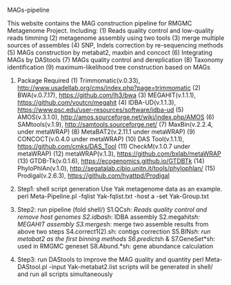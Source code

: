 MAGs-pipeline

This website contains the MAG construction pipeline for RMGMC Metagenome Project.
Including:
(1) Reads quality control and low-quality reads timming
(2) metagenome assembly using two tools
(3) merge multiple sources of assembles
(4) SNP, Indels correction by re-sequencing methods
(5) MAGs construction by metabat2, maxbin and concoct
(6) Integrating MAGs by DAStools 
(7) MAGs quality control and dereplication
(8) Taxonomy identification
(9) maximum-likelihood tree construction based on MAGs

1. Package Required
	(1) Trimmomatic(v.0.33), http://www.usadellab.org/cms/index.php?page=trimmomatic
	(2) BWA(v.0.7.17), https://github.com/lh3/bwa
	(3) MEGAHIT(v.1.1.1), https://github.com/voutcn/megahit
	(4) IDBA-UD(v.1.1.3), https://www.psc.edu/user-resources/software/idba-ud
	(5) AMOS(v.3.1.0), http://amos.sourceforge.net/wiki/index.php/AMOS
	(6) SAMtools(v.1.9), http://samtools.sourceforge.net/
	(7) MaxBin(v.2.2.4, under metaWRAP)
	(8) MetaBAT2(v.2.11.1 under metaWRAP)
	(9) CONCOCT(v.0.4.0 under metaWRAP)
	(10) DAS Tool(v.1.1.1), https://github.com/cmks/DAS_Tool
	(11) CheckM(v.1.0.7 under metaWRAP)
	(12) metaWRAP(v.1.3), https://github.com/bxlab/metaWRAP
	(13) GTDB-Tk(v.0.1.6), https://ecogenomics.github.io/GTDBTk
	(14) PhyloPhlAn(v.1.0), http://segatalab.cibio.unitn.it/tools/phylophlan/
	(15) Prodigal(v.2.6.3), https://github.com/hyattpd/Prodigal

2. Step1: shell script generation
	Use Yak metagenome data as an example.
	perl Meta-Pipeline.pl -fqlist Yak-fqlist.txt -host a -set Yak-Group.txt
	
3. Step2: run pipeline (fold shell/)
	S1.QC*sh: Reads quality control and remove host genomes
	S2.idba*sh: IDBA assembly
	S2.megahit*sh: MEGAHIT assembly
	S3.merge*sh: merge two assemble results from above two steps
	S4.correct1(2).sh: contigs correction
	S5.BIN*sh: run metabat2 as the first binning methods
	S6.predict*sh & S7.GeneSet*sh: used in RMGMC geneset 
	S8.Abund.*sh: gene abundance calculation
	
4. Step3: run DAStools to improve the MAG quality and quantity
	perl Meta-DAStool.pl -input Yak-metabat2.list
	scripts will be generated in shell/ and run all scripts simultaneously
	
